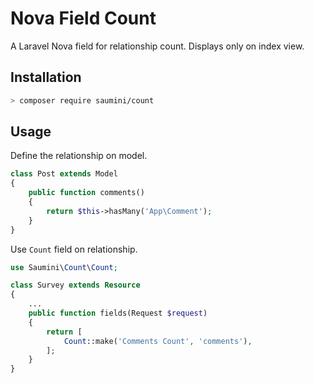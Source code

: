 # Nova Field Count
A Laravel Nova field for relationship count. Displays only on index view.

## Installation

```bash
> composer require saumini/count
```

## Usage

Define the relationship on model.

```php
class Post extends Model
{
    public function comments()
    {
        return $this->hasMany('App\Comment');
    }
}

```

Use `Count` field on relationship.

```php
use Saumini\Count\Count;

class Survey extends Resource
{
    ...
    public function fields(Request $request)
    {
        return [
            Count::make('Comments Count', 'comments'),
        ];
    }
}
```

